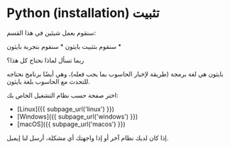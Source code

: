 # Python (installation) تثبيت

سنقوم بعمل شيئين في هذا القسم:

سنقوم بتثبيت بايثون *
سنقوم بتجربة بايثون *

ربما تسأل لماذا نحتاج كل هذا؟

بايثون هي لغة برمجة (طريقة لإخبار الحاسوب بما يجب فعله)، وهي أيضًا برنامج نحتاجه للتحدث مع الحاسوب بلغة بايثون.

اختر صفحة حسب نظام التشغيل الخاص بك:

* [Linux]({{ subpage_url('linux') }})
* [Windows]({{ subpage_url('windows') }})
* [macOS]({{ subpage_url('macos') }})

إذا كان لديك نظام آخر أو إذا واجهتك أي مشكلة، أرسل لنا إيميل.

